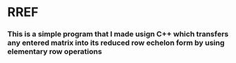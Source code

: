 # RREF
### This is a simple program that I made usign C++ which transfers any entered matrix into its reduced row echelon form by using elementary row operations
